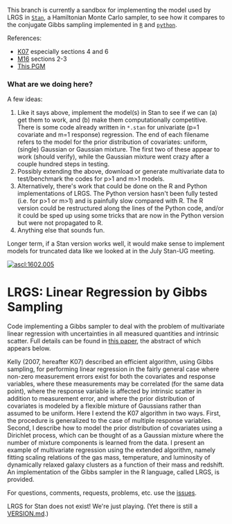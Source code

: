 This branch is currently a sandbox for implementing the model used by LRGS in [`Stan`](http://mc-stan.org), a Hamiltonian Monte Carlo sampler, to see how it compares to the conjugate Gibbs sampling implemented in [`R`](https://github.com/abmantz/lrgs/tree/R) and [`python`](https://github.com/abmantz/lrgs/tree/python).

References:
* [K07](https://arxiv.org/abs/0705.2774) especially sections 4 and 6
* [M16](https://arxiv.org/abs/1509.00908) sections 2-3
* [This PGM](https://github.com/abmantz/lrgs/blob/master/pgm_mix.png)

### What are we doing here?

A few ideas:
1. Like it says above, implement the model(s) in Stan to see if we can (a) get them to work, and (b) make them computationally competitive. There is some code already written in `*.stan` for univariate (p=1 covariate and m=1 response) regression. The end of each filename refers to the model for the prior distribution of covariates: uniform, (single) Gaussian or Gaussian mixture. The first two of these appear to work (should verify), while the Gaussian mixture went crazy after a couple hundred steps in testing.
2. Possibly extending the above, download or generate multivariate data to test/benchmark the codes for p>1 and m>1 models.
3. Alternatively, there's work that could be done on the R and Python implementations of LRGS. The Python version hasn't been fully tested (i.e. for p>1 or m>1) and is painfully slow compared with R. The R version could be restructured along the lines of the Python code, and/or it could be sped up using some tricks that are now in the Python version but were not propagated to R.
4. Anything else that sounds fun.

Longer term, if a Stan version works well, it would make sense to implement models for truncated data like we looked at in the July Stan-UG meeting.


<a href="http://ascl.net/1602.005"><img src="https://img.shields.io/badge/ascl-1602.005-blue.svg?colorB=262255" alt="ascl:1602.005" /></a>

# LRGS: Linear Regression by Gibbs Sampling

Code implementing a Gibbs sampler to deal with the problem of multivariate linear regression with uncertainties in all measured quantities and intrinsic scatter. Full details can be found in [this paper](http://arxiv.org/abs/1509.00908), the abstract of which appears below.

Kelly (2007, hereafter K07) described an efficient algorithm, using Gibbs sampling, for performing linear regression in the fairly general case where non-zero measurement errors exist for both the covariates and response variables, where these measurements may be correlated (for the same data point), where the response variable is affected by intrinsic scatter in addition to measurement error, and where the prior distribution of covariates is modeled by a flexible mixture of Gaussians rather than assumed to be uniform. Here I extend the K07 algorithm in two ways. First, the procedure is generalized to the case of multiple response variables. Second, I describe how to model the prior distribution of covariates using a Dirichlet process, which can be thought of as a Gaussian mixture where the number of mixture components is learned from the data. I present an example of multivariate regression using the extended algorithm, namely fitting scaling relations of the gas mass, temperature, and luminosity of dynamically relaxed galaxy clusters as a function of their mass and redshift. An implementation of the Gibbs sampler in the R language, called LRGS, is provided. 

For questions, comments, requests, problems, etc. use the [issues](https://github.com/abmantz/lrgs/issues).

LRGS for Stan does not exist! We're just playing. (Yet there is still a [VERSION.md](VERSION.md).)

